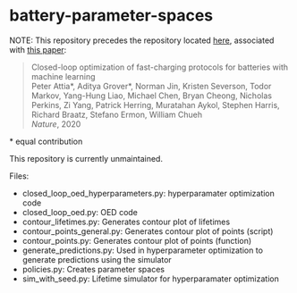 # battery-parameter-spaces

NOTE: This repository precedes the repository located [here](https://github.com/chueh-ermon/battery-fast-charging-optimization), associated with [this paper](https://doi.org/10.1038/s41586-020-1994-5):

> Closed-loop optimization of fast-charging protocols for batteries with machine learning  
> Peter Attia\*, Aditya Grover\*, Norman Jin, Kristen Severson, Todor Markov, Yang-Hung Liao, Michael Chen, Bryan Cheong, Nicholas Perkins, Zi Yang, Patrick Herring, Muratahan Aykol, Stephen Harris, Richard Braatz, Stefano Ermon, William Chueh  
> *Nature*, 2020  

\* equal contribution

This repository is currently unmaintained.

Files:
-   closed_loop_oed_hyperparameters.py: hyperparamater optimization code
-   closed_loop_oed.py: OED code
-   contour_lifetimes.py: Generates contour plot of lifetimes
-   contour_points_general.py: Generates contour plot of points (script)
-   contour_points.py: Generates contour plot of points (function)
-   generate_predictions.py: Used in hyperparameter optimization to generate predictions using the simulator
-   policies.py: Creates parameter spaces
-   sim_with_seed.py: Lifetime simulator for hyperparamater optimization
